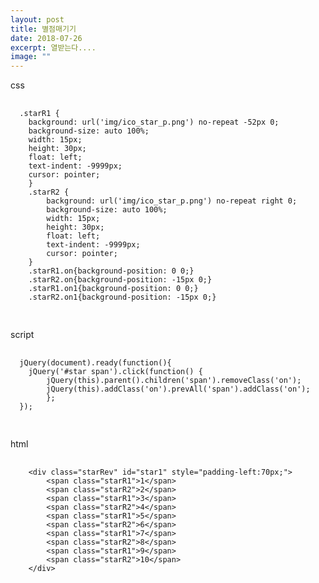 ```yaml
---
layout: post
title: 별점매기기
date: 2018-07-26
excerpt: 열받는다....
image: ""
---
```

<div>
css
 <pre style="width:100%">
  <code>
  .starR1 {
    background: url('img/ico_star_p.png') no-repeat -52px 0;
    background-size: auto 100%;
    width: 15px;
    height: 30px;
    float: left;
    text-indent: -9999px;
    cursor: pointer;
    }
    .starR2 {
        background: url('img/ico_star_p.png') no-repeat right 0;
        background-size: auto 100%;
        width: 15px;
        height: 30px;
        float: left;
        text-indent: -9999px;
        cursor: pointer;
    }
    .starR1.on{background-position: 0 0;}
    .starR2.on{background-position: -15px 0;}
    .starR1.on1{background-position: 0 0;}
    .starR2.on1{background-position: -15px 0;}
  </code>
 </pre>
 script
 <pre style="width:100%">
  <code> 
  jQuery(document).ready(function(){
    jQuery('#star span').click(function() {
        jQuery(this).parent().children('span').removeClass('on');
        jQuery(this).addClass('on').prevAll('span').addClass('on');
        };
  });
  </code>
 </pre>
 html
 <pre style="width:100%">
  <code>
    &lt;div class="starRev" id="star1" style="padding-left:70px;"&gt;
        &lt;span class="starR1"&gt;1&lt;/span&gt;
        &lt;span class="starR2"&gt;2&lt;/span&gt;
        &lt;span class="starR1"&gt;3&lt;/span&gt;
        &lt;span class="starR2"&gt;4&lt;/span&gt;
        &lt;span class="starR1"&gt;5&lt;/span&gt;
        &lt;span class="starR2"&gt;6&lt;/span&gt;
        &lt;span class="starR1"&gt;7&lt;/span&gt;
        &lt;span class="starR2"&gt;8&lt;/span&gt;
        &lt;span class="starR1"&gt;9&lt;/span&gt;
        &lt;span class="starR2"&gt;10&lt;/span&gt;
    &lt;/div&gt;
  </code>
 </pre>
 
</div>
